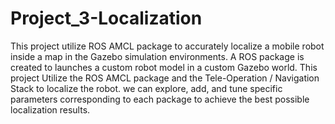 # Project_3-Localization

This project utilize ROS AMCL package to accurately localize a mobile robot inside a map in the Gazebo simulation environments.
A ROS package is created to launches a custom robot model in a custom Gazebo world. This project Utilize the ROS AMCL package and the Tele-Operation / Navigation Stack to localize the robot. we can explore, add, and tune specific parameters corresponding to each package to achieve the best possible localization results. 
